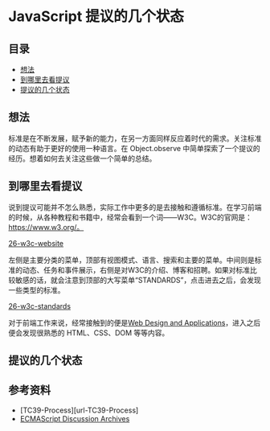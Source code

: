 # JavaScript 提议的几个状态
## <a name="index"></a> 目录
* [想法](#think)
* [到哪里去看提议](#experience)
* [提议的几个状态](#reference)

## <a name="think"></a> 想法
标准是在不断发展，赋予新的能力，在另一方面同样反应着时代的需求。关注标准的动态有助于更好的使用一种语言。在 Object.observe 中简单探索了一个提议的经历。想着如何去关注这些做一个简单的总结。

## <a name="where"></a> 到哪里去看提议
说到提议可能并不怎么熟悉，实际工作中更多的是去接触和遵循标准。在学习前端的时候，从各种教程和书籍中，经常会看到一个词——W3C。W3C的官网是：https://www.w3.org/。

[26-w3c-website][url-w3c-website]

左侧是主要分类的菜单，顶部有视图模式、语言、搜索和主要的菜单。中间则是标准的动态、任务和事件展示，右侧是对W3C的介绍、博客和招聘。如果对标准比较敏感的话，就会注意到顶部的大写菜单“STANDARDS”，点击进去之后，会发现一些类型的标准。

[26-w3c-standards][url-w3c-standards]

对于前端工作来说，经常接触到的便是[Web Design and Applications][url-web-design-and-applications]，进入之后便会发现很熟悉的 HTML、CSS、DOM 等等内容。

## 提议的几个状态


## <a name="reference"></a> 参考资料
- [TC39-Process][url-TC39-Process]
- [ECMAScript Discussion Archives](https://esdiscuss.org/)

[url-w3c-china]:http://www.chinaw3c.org/
[url-w3c]:https://www.w3.org/
[url-w3c-website]:./images/26/26-w3c-website.png
[url-w3c-standards]:./images/26/26-w3c-standards.png
[url-web-design-and-applications]:https://www.w3.org/standards/webdesign/
